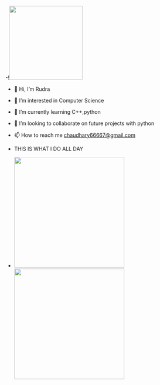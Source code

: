 -!<img src="https://user-images.githubusercontent.com/65482619/121568032-db3d2c80-ca3c-11eb-8e50-2ebf2f860d7a.gif" with="400" height="200">
- 👋 Hi, I’m Rudra
- 👀 I’m interested in Computer Science
- 🌱 I’m currently learning C++,python
- 💞️ I’m looking to collaborate on future projects with python
- 📫 How to reach me chaudhary66667@gmail.com

- THIS IS WHAT I DO ALL DAY
<!--- ![my](https://user-images.githubusercontent.com/65482619/121410459-3a893700-c980-11eb-9a11-f2376a9a5054.gif)![tenor](https://user-images.githubusercontent.com/65482619/121568892-d2008f80-ca3d-11eb-976a-eda791c073b5.gif)
[omg](https://user-images.githubusercontent.com/65482619/121568032-db3d2c80-ca3c-11eb-8e50-2ebf2f860d7a.gif)
--->
- <img src="https://user-images.githubusercontent.com/65482619/121568892-d2008f80-ca3d-11eb-976a-eda791c073b5.gif" width="300"> <img src="https://user-images.githubusercontent.com/65482619/121410459-3a893700-c980-11eb-9a11-f2376a9a5054.gif" width="300">
<!---
lucifer78907/lucifer78907 is a ✨ special ✨ repository because its `README.md` (this file) appears on your GitHub profile.
You can click the Preview link to take a look at your changes.
--->
